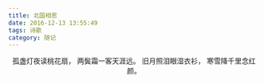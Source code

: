 ```yaml
---
title: 北国相思
date: 2016-12-13 13:55:49
tags: 诗歌
category: 随记
---
```


<center>
孤盏灯夜读桃花扇，
两鬓霜一客天涯远。
旧月照泪眼湿衣衫，
寒雪降千里念红颜。
</center>